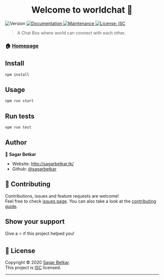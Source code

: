 <h1 align="center">Welcome to worldchat 👋</h1>
<p>
  <img alt="Version" src="https://img.shields.io/badge/version-1.0.0-blue.svg?cacheSeconds=2592000" />
  <a href="https://github.com/sagarbetkar/worldChat#readme" target="_blank">
    <img alt="Documentation" src="https://img.shields.io/badge/documentation-yes-brightgreen.svg" />
  </a>
  <a href="https://github.com/sagarbetkar/worldChat/graphs/commit-activity" target="_blank">
    <img alt="Maintenance" src="https://img.shields.io/badge/Maintained%3F-yes-green.svg" />
  </a>
  <a href="https://github.com/sagarbetkar/worldChat/blob/master/LICENSE" target="_blank">
    <img alt="License: ISC" src="https://img.shields.io/github/license/sagarbetkar/worldchat" />
  </a>
</p>

> A Chat Box where world can connect with each other.

### 🏠 [Homepage](https://github.com/sagarbetkar/worldChat#readme)

## Install

```sh
npm install
```

## Usage

```sh
npm run start
```

## Run tests

```sh
npm run test
```

## Author

👤 **Sagar Betkar**

- Website: http://sagarbetkar.tk/
- Github: [@sagarbetkar](https://github.com/sagarbetkar)

## 🤝 Contributing

Contributions, issues and feature requests are welcome!<br />Feel free to check [issues page](https://github.com/sagarbetkar/worldChat/issues). You can also take a look at the [contributing guide](https://github.com/sagarbetkar/worldChat/blob/master/CONTRIBUTING.md).

## Show your support

Give a ⭐️ if this project helped you!

## 📝 License

Copyright © 2020 [Sagar Betkar](https://github.com/sagarbetkar).<br />
This project is [ISC](https://github.com/sagarbetkar/worldChat/blob/master/LICENSE) licensed.

---
